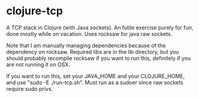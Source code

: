 clojure-tcp
===========

A TCP stack in Clojure (with Java sockets).  An futile exercise purely for fun, done mostly while on vacation.  Uses rocksaw for java raw sockets.  

Note that I am manually managing dependencies because of the dependency on rocksaw.  Required libs are in the lib directory, but you should probably recompile rocksaw if you want to run this, definitely if you are not running it on OSX.

If you want to run this, set your JAVA_HOME and your CLOJURE_HOME, and use "sudo -E ./run-tcp.sh".  Must run as a sudoer since raw sockets require sudo privs.
